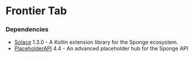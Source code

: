 # Frontier Tab

### Dependencies

- [Solace](https://github.com/xDotDash/Solace) 1.3.0 - A Kotlin extension library for the Sponge ecosystem.
- [PlaceholderAPI](https://ore.spongepowered.org/rojo8399/PlaceholderAPI) 4.4 - An advanced placeholder hub for the Sponge API